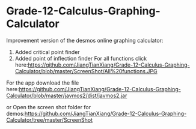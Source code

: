 # Grade-12-Calculus-Graphing-Calculator

Improvement version of the desmos online graphing calculator:
  1. Added critical point finder
  2. Added point of inflection finder
For all functions click here:https://github.com/JiangTianXiang/Grade-12-Calculus-Graphing-Calculator/blob/master/ScreenShot/All%20functions.JPG

For the app download the file here:https://github.com/JiangTianXiang/Grade-12-Calculus-Graphing-Calculator/blob/master/javmos2/dist/javmos2.jar

or Open the screen shot folder for demos:https://github.com/JiangTianXiang/Grade-12-Calculus-Graphing-Calculator/tree/master/ScreenShot
